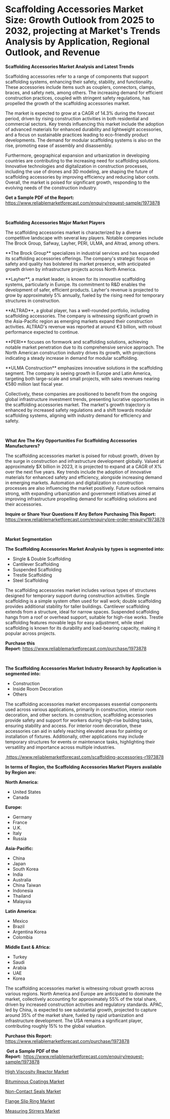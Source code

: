 <p><h1>Scaffolding Accessories Market Size: Growth Outlook from 2025 to 2032, projecting at Market's Trends Analysis by Application, Regional Outlook, and Revenue</h1></p><p><strong>Scaffolding Accessories Market Analysis and Latest Trends</strong></p>
<p><p>Scaffolding accessories refer to a range of components that support scaffolding systems, enhancing their safety, stability, and functionality. These accessories include items such as couplers, connectors, clamps, braces, and safety nets, among others. The increasing demand for efficient construction practices, coupled with stringent safety regulations, has propelled the growth of the scaffolding accessories market.</p><p>The market is expected to grow at a CAGR of 14.3% during the forecast period, driven by rising construction activities in both residential and commercial sectors. Key trends influencing this market include the adoption of advanced materials for enhanced durability and lightweight accessories, and a focus on sustainable practices leading to eco-friendly product developments. The demand for modular scaffolding systems is also on the rise, promoting ease of assembly and disassembly.</p><p>Furthermore, geographical expansion and urbanization in developing countries are contributing to the increasing need for scaffolding solutions. Innovative technologies and digitalization in construction processes, including the use of drones and 3D modeling, are shaping the future of scaffolding accessories by improving efficiency and reducing labor costs. Overall, the market is poised for significant growth, responding to the evolving needs of the construction industry.</p></p>
<p><strong>Get a Sample PDF of the Report:&nbsp;</strong> <a href="https://www.reliablemarketforecast.com/enquiry/request-sample/1973878?utm_campaign=3094&utm_medium=2&utm_source=Github&utm_content=ia&utm_term=02042025&utm_id=scaffolding-accessories">https://www.reliablemarketforecast.com/enquiry/request-sample/1973878</a></p>
<p>&nbsp;</p>
<p><strong>Scaffolding Accessories Major Market Players</strong></p>
<p><p>The scaffolding accessories market is characterized by a diverse competitive landscape with several key players. Notable companies include The Brock Group, Safway, Layher, PERI, ULMA, and Altrad, among others.</p><p>**The Brock Group** specializes in industrial services and has expanded its scaffolding accessories offerings. The company's strategic focus on safety and quality has bolstered its market presence, with anticipated growth driven by infrastructure projects across North America.</p><p>**Layher**, a market leader, is known for its innovative scaffolding systems, particularly in Europe. Its commitment to R&D enables the development of safer, efficient products. Layher's revenue is projected to grow by approximately 5% annually, fueled by the rising need for temporary structures in construction.</p><p>**ALTRAD**, a global player, has a well-rounded portfolio, including scaffolding accessories. The company is witnessing significant growth in the Asia-Pacific region as emerging markets expand their construction activities. ALTRAD's revenue was reported at around €3 billion, with robust performance expected to continue.</p><p>**PERI** focuses on formwork and scaffolding solutions, achieving notable market penetration due to its comprehensive service approach. The North American construction industry drives its growth, with projections indicating a steady increase in demand for modular scaffolding.</p><p>**ULMA Construction** emphasizes innovative solutions in the scaffolding segment. The company is seeing growth in Europe and Latin America, targeting both large-scale and small projects, with sales revenues nearing €580 million last fiscal year.</p><p>Collectively, these companies are positioned to benefit from the ongoing global infrastructure investment trends, presenting lucrative opportunities in the scaffolding accessories market. The market's growth trajectory is enhanced by increased safety regulations and a shift towards modular scaffolding systems, aligning with industry demand for efficiency and safety.</p></p>
<p>&nbsp;</p>
<p><strong>What Are The Key Opportunities For Scaffolding Accessories Manufacturers?</strong></p>
<p><p>The scaffolding accessories market is poised for robust growth, driven by the surge in construction and infrastructure development globally. Valued at approximately $X billion in 2023, it is projected to expand at a CAGR of X% over the next five years. Key trends include the adoption of innovative materials for enhanced safety and efficiency, alongside increasing demand in emerging markets. Automation and digitalization in construction processes are also influencing the market positively. Future outlook remains strong, with expanding urbanization and government initiatives aimed at improving infrastructure propelling demand for scaffolding solutions and their accessories.</p></p>
<p><strong>Inquire or Share Your Questions If Any Before Purchasing This Report:</strong> <a href="https://www.reliablemarketforecast.com/enquiry/pre-order-enquiry/1973878?utm_campaign=3094&utm_medium=2&utm_source=Github&utm_content=ia&utm_term=02042025&utm_id=scaffolding-accessories">https://www.reliablemarketforecast.com/enquiry/pre-order-enquiry/1973878</a></p>
<p>&nbsp;</p>
<p><strong>Market Segmentation</strong></p>
<p><strong>The Scaffolding Accessories Market Analysis by types is segmented into:</strong></p>
<p><ul><li>Single & Double Scaffolding</li><li>Cantilever Scaffolding</li><li>Suspended Scaffolding</li><li>Trestle Scaffolding</li><li>Steel Scaffolding</li></ul></p>
<p><p>The scaffolding accessories market includes various types of structures designed for temporary support during construction activities. Single scaffolding is a simple system often used for wall work; double scaffolding provides additional stability for taller buildings. Cantilever scaffolding extends from a structure, ideal for narrow spaces. Suspended scaffolding hangs from a roof or overhead support, suitable for high-rise works. Trestle scaffolding features movable legs for easy adjustment, while steel scaffolding is known for its durability and load-bearing capacity, making it popular across projects.</p></p>
<p><strong>Purchase this Report:&nbsp;</strong><a href="https://www.reliablemarketforecast.com/purchase/1973878?utm_campaign=3094&utm_medium=2&utm_source=Github&utm_content=ia&utm_term=02042025&utm_id=scaffolding-accessories">https://www.reliablemarketforecast.com/purchase/1973878</a></p>
<p>&nbsp;</p>
<p><strong>The Scaffolding Accessories Market Industry Research by Application is segmented into:</strong></p>
<p><ul><li>Construction</li><li>Inside Room Decoration</li><li>Others</li></ul></p>
<p><p>The scaffolding accessories market encompasses essential components used across various applications, primarily in construction, interior room decoration, and other sectors. In construction, scaffolding accessories provide safety and support for workers during high-rise building tasks, ensuring stability and access. For interior room decoration, these accessories can aid in safely reaching elevated areas for painting or installation of fixtures. Additionally, other applications may include temporary structures for events or maintenance tasks, highlighting their versatility and importance across multiple industries.</p></p>
<p><a href="https://www.reliablemarketforecast.com/scaffolding-accessories-r1973878?utm_campaign=3094&utm_medium=2&utm_source=Github&utm_content=ia&utm_term=02042025&utm_id=scaffolding-accessories">&nbsp;https://www.reliablemarketforecast.com/scaffolding-accessories-r1973878</a></p>
<p><strong>In terms of Region, the Scaffolding Accessories Market Players available by Region are:</strong></p>
<p>
    <p> <strong> North America: </strong>
        <ul>
            <li>United States</li>
            <li>Canada</li>
        </ul>
        </p> 
    <p> <strong> Europe: </strong>
        <ul>
            <li>Germany</li>
            <li>France</li>
            <li>U.K.</li>
            <li>Italy</li>
            <li>Russia</li>
        </ul>
        </p> 
    <p> <strong> Asia-Pacific: </strong>
        <ul>
            <li>China</li>
            <li>Japan</li>
            <li>South Korea</li>
            <li>India</li>
            <li>Australia</li>
            <li>China Taiwan</li>
            <li>Indonesia</li>
            <li>Thailand</li>
            <li>Malaysia</li>
        </ul>
        </p> 
    <p> <strong> Latin America: </strong>
        <ul>
            <li>Mexico</li>
            <li>Brazil</li>
            <li>Argentina Korea</li>
            <li>Colombia</li>
        </ul>
        </p> 
    <p> <strong> Middle East & Africa: </strong>
        <ul>
            <li>Turkey</li>
            <li>Saudi</li>
            <li>Arabia</li>
            <li>UAE</li>
            <li>Korea</li>
        </ul>
    </p>
    </p>
<p><p>The scaffolding accessories market is witnessing robust growth across various regions. North America and Europe are anticipated to dominate the market, collectively accounting for approximately 55% of the total share, driven by increased construction activities and regulatory standards. APAC, led by China, is expected to see substantial growth, projected to capture around 35% of the market share, fueled by rapid urbanization and infrastructure development. The USA remains a significant player, contributing roughly 15% to the global valuation.</p></p>
<p><strong>Purchase this Report: </strong><a href="https://www.reliablemarketforecast.com/purchase/1973878?utm_campaign=3094&utm_medium=2&utm_source=Github&utm_content=ia&utm_term=02042025&utm_id=scaffolding-accessories">https://www.reliablemarketforecast.com/purchase/1973878</a></p>
<p>&nbsp;<strong>Get a Sample PDF of the Report:&nbsp;&nbsp;</strong><a href="https://www.reliablemarketforecast.com/enquiry/request-sample/1973878?utm_campaign=3094&utm_medium=2&utm_source=Github&utm_content=ia&utm_term=02042025&utm_id=scaffolding-accessories">https://www.reliablemarketforecast.com/enquiry/request-sample/1973878</a></p>
<p><strong></strong></p>
<p><p><a href="https://www.linkedin.com/pulse/regional-adaptations-global-high-viscosity-reactor-market-gdsce?utm_campaign=3094&utm_medium=2&utm_source=Github&utm_content=ia&utm_term=02042025&utm_id=scaffolding-accessories">High Viscosity Reactor Market</a></p><p><a href="https://github.com/rrosasdaunas/Market-Research-Report-List-1/blob/main/bituminous-coatings-market.md?utm_campaign=3094&utm_medium=2&utm_source=Github&utm_content=ia&utm_term=02042025&utm_id=scaffolding-accessories">Bituminous Coatings Market</a></p><p><a href="https://www.linkedin.com/pulse/market-insights-non-contact-sealsmarket-trends-past-patterns-mutpe?utm_campaign=3094&utm_medium=2&utm_source=Github&utm_content=ia&utm_term=02042025&utm_id=scaffolding-accessories">Non-Contact Seals Market</a></p><p><a href="https://www.linkedin.com/pulse/future-market-revenue-growth-flange-slip-ring-95-cagr-41r7e?utm_campaign=3094&utm_medium=2&utm_source=Github&utm_content=ia&utm_term=02042025&utm_id=scaffolding-accessories">Flange Slip Ring Market</a></p><p><a href="https://www.linkedin.com/pulse/study-global-measuring-stirrers-market-emphasis-onthe-mbyee?utm_campaign=3094&utm_medium=2&utm_source=Github&utm_content=ia&utm_term=02042025&utm_id=scaffolding-accessories">Measuring Stirrers Market</a></p></p>